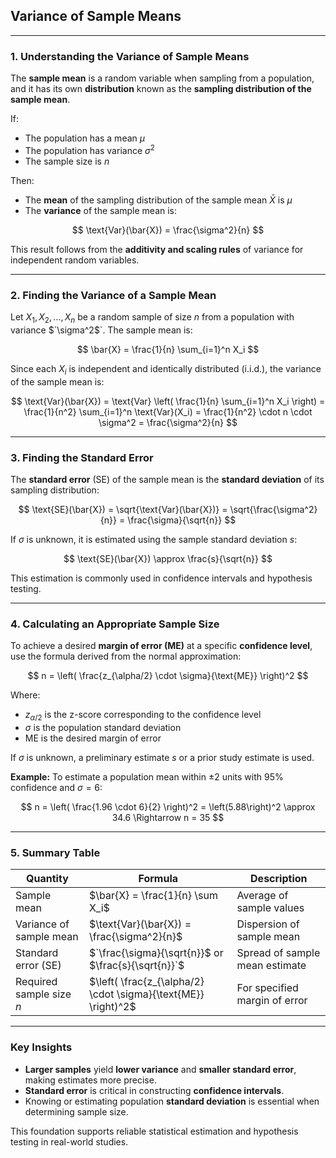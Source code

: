 ## **Variance of Sample Means**

---

### **1. Understanding the Variance of Sample Means**

The **sample mean** is a random variable when sampling from a population, and it has its own **distribution** 
known as the **sampling distribution of the sample mean**.

If:

* The population has a mean $`\mu`$
* The population has variance $`\sigma^2`$
* The sample size is $n$

Then:

* The **mean** of the sampling distribution of the sample mean $`\bar{X}`$ is $`\mu`$
* The **variance** of the sample mean is:

$$
\text{Var}(\bar{X}) = \frac{\sigma^2}{n}
$$

This result follows from the **additivity and scaling rules** of variance for independent random variables.

---

### **2. Finding the Variance of a Sample Mean**

Let $`X_1, X_2, \dots, X_n`$ be a random sample of size $n$ from a population with variance $`\sigma^2$`. The sample mean is:

$$
\bar{X} = \frac{1}{n} \sum_{i=1}^n X_i
$$

Since each $`X_i`$ is independent and identically distributed (i.i.d.), the variance of the sample mean is:

$$
\text{Var}(\bar{X}) = \text{Var} \left( \frac{1}{n} \sum_{i=1}^n X_i \right) = \frac{1}{n^2} \sum_{i=1}^n \text{Var}(X_i) = \frac{1}{n^2} \cdot n \cdot \sigma^2 = \frac{\sigma^2}{n}
$$

---

### **3. Finding the Standard Error**

The **standard error** (SE) of the sample mean is the **standard deviation** of its sampling distribution:

$$
\text{SE}(\bar{X}) = \sqrt{\text{Var}(\bar{X})} = \sqrt{\frac{\sigma^2}{n}} = \frac{\sigma}{\sqrt{n}}
$$

If $`\sigma`$ is unknown, it is estimated using the sample standard deviation $s$:

$$
\text{SE}(\bar{X}) \approx \frac{s}{\sqrt{n}}
$$

This estimation is commonly used in confidence intervals and hypothesis testing.

---

### **4. Calculating an Appropriate Sample Size**

To achieve a desired **margin of error (ME)** at a specific **confidence level**, use the formula derived from the normal approximation:

$$
n = \left( \frac{z_{\alpha/2} \cdot \sigma}{\text{ME}} \right)^2
$$

Where:

* $`z_{\alpha/2}`$ is the z-score corresponding to the confidence level
* $`\sigma`$ is the population standard deviation
* $`\text{ME}`$ is the desired margin of error

If $\sigma$ is unknown, a preliminary estimate $s$ or a prior study estimate is used.

**Example:**
To estimate a population mean within ±2 units with 95% confidence and $`\sigma = 6`$:

$$
n = \left( \frac{1.96 \cdot 6}{2} \right)^2 = \left(5.88\right)^2 \approx 34.6 \Rightarrow n = 35
$$

---

### **5. Summary Table**

| **Quantity**             | **Formula**                                                    | **Description**                |
| ------------------------ | -------------------------------------------------------------- | ------------------------------ |
| Sample mean              | $`\bar{X} = \frac{1}{n} \sum X_i`$                               | Average of sample values       |
| Variance of sample mean  | $`\text{Var}(\bar{X}) = \frac{\sigma^2}{n}`$                     | Dispersion of sample mean      |
| Standard error (SE)      | $`\frac{\sigma}{\sqrt{n}}$ or $\frac{s}{\sqrt{n}}`$              | Spread of sample mean estimate |
| Required sample size $n$ | $`\left( \frac{z_{\alpha/2} \cdot \sigma}{\text{ME}} \right)^2`$ | For specified margin of error  |

---

### **Key Insights**

* **Larger samples** yield **lower variance** and **smaller standard error**, making estimates more precise.
* **Standard error** is critical in constructing **confidence intervals**.
* Knowing or estimating population **standard deviation** is essential when determining sample size.

This foundation supports reliable statistical estimation and hypothesis testing in real-world studies.
